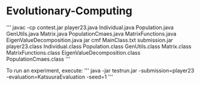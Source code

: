 # Evolutionary-Computing

'''
javac -cp contest.jar player23.java Individual.java Population.java GenUtils.java Matrix.java PopulationCmaes.java MatrixFunctions.java EigenValueDecomposition.java
jar cmf MainClass.txt submission.jar player23.class Individual.class Population.class GenUtils.class Matrix.class MatrixFunctions.class EigenValueDecomposition.class PopulationCmaes.class
'''

To run an experiment, execute:
'''
java -jar testrun.jar -submission=player23 -evaluation=KatsuuraEvaluation -seed=1
'''
